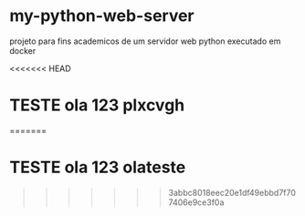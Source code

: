 # my-python-web-server
projeto para fins academicos de um servidor web python executado em docker


<<<<<<< HEAD
# TESTE ola 123 plxcvgh
=======
# TESTE ola 123 olateste
>>>>>>> 3abbc8018eec20e1df49ebbd7f707406e9ce3f0a
